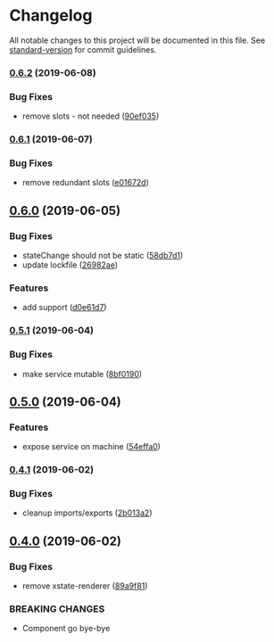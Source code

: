 # Changelog

All notable changes to this project will be documented in this file. See [standard-version](https://github.com/conventional-changelog/standard-version) for commit guidelines.

### [0.6.2](https://github.com/mikaelkaron/stencil-xstate/compare/v0.6.1...v0.6.2) (2019-06-08)


### Bug Fixes

* remove slots - not needed ([90ef035](https://github.com/mikaelkaron/stencil-xstate/commit/90ef035))



### [0.6.1](https://github.com/mikaelkaron/stencil-xstate/compare/v0.6.0...v0.6.1) (2019-06-07)


### Bug Fixes

* remove redundant slots ([e01672d](https://github.com/mikaelkaron/stencil-xstate/commit/e01672d))



## [0.6.0](https://github.com/mikaelkaron/stencil-xstate/compare/v0.5.1...v0.6.0) (2019-06-05)


### Bug Fixes

* stateChange should not be static ([58db7d1](https://github.com/mikaelkaron/stencil-xstate/commit/58db7d1))
* update lockfile ([26982ae](https://github.com/mikaelkaron/stencil-xstate/commit/26982ae))


### Features

* add <slot> support ([d0e61d7](https://github.com/mikaelkaron/stencil-xstate/commit/d0e61d7))



### [0.5.1](https://github.com/mikaelkaron/stencil-xstate/compare/v0.5.0...v0.5.1) (2019-06-04)


### Bug Fixes

* make service mutable ([8bf0190](https://github.com/mikaelkaron/stencil-xstate/commit/8bf0190))



## [0.5.0](https://github.com/mikaelkaron/stencil-xstate/compare/v0.4.1...v0.5.0) (2019-06-04)


### Features

* expose service on machine ([54effa0](https://github.com/mikaelkaron/stencil-xstate/commit/54effa0))



### [0.4.1](https://github.com/mikaelkaron/stencil-xstate/compare/v0.4.0...v0.4.1) (2019-06-02)


### Bug Fixes

* cleanup imports/exports ([2b013a2](https://github.com/mikaelkaron/stencil-xstate/commit/2b013a2))



## [0.4.0](https://github.com/mikaelkaron/stencil-xstate/compare/v0.3.0...v0.4.0) (2019-06-02)


### Bug Fixes

* remove xstate-renderer ([89a9f81](https://github.com/mikaelkaron/stencil-xstate/commit/89a9f81))


### BREAKING CHANGES

* Component go bye-bye
